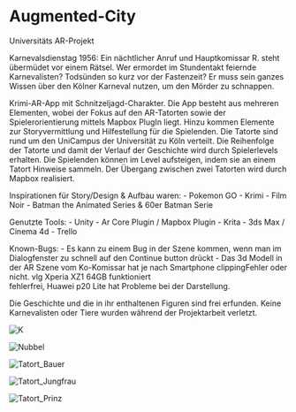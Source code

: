 # Augmented-City
Universitäts AR-Projekt

Karnevalsdienstag 1956: Ein nächtlicher Anruf und Hauptkomissar R. steht übermüdet vor einem Rätsel. Wer ermordet im Stundentakt feiernde Karnevalisten? Todsünden so kurz vor der Fastenzeit? Er muss sein ganzes Wissen über den Kölner Karneval nutzen, um den Mörder zu schnappen.


Krimi-AR-App mit Schnitzeljagd-Charakter.
Die App besteht aus mehreren Elementen, wobei der Fokus auf den AR-Tatorten sowie der Spielerorientierung mittels Mapbox PlugIn liegt.
Hinzu kommen Elemente zur Storyvermittlung und Hilfestellung für die Spielenden. 
Die Tatorte sind rund um den UniCampus der Universität zu Köln verteilt. Die Reihenfolge der Tatorte und damit der Verlauf der Geschichte wird durch Spielerlevels erhalten. Die Spielenden können im Level aufsteigen, indem sie an einem Tatort Hinweise sammeln. Der Übergang zwischen zwei Tatorten wird durch Mapbox realisiert. 


Inspirationen für Story/Design & Aufbau waren: - Pokemon GO
                                               - Krimi
                                               - Film Noir
                                               - Batman the Animated Series & 60er Batman Serie

Genutzte Tools: - Unity
                - Ar Core Plugin / Mapbox Plugin
                - Krita
                - 3ds Max / Cinema 4d
                - Trello

Known-Bugs: - Es kann zu einem Bug in der Szene kommen, wenn man im Dialogfenster zu schnell auf den Continue button drückt
            - Das 3d Modell in der AR Szene vom Ko-Komissar hat je nach Smartphone clippingFehler oder nicht. vlg Xperia XZ1 64GB funktioniert          
              fehlerfrei, Huawei p20 Lite hat Probleme bei der Darstellung.


Die Geschichte und die in ihr enthaltenen Figuren sind frei erfunden. Keine Karnevalisten oder Tiere wurden während der Projektarbeit verletzt.

![K](https://user-images.githubusercontent.com/35121031/64389698-fdbe3c80-d043-11e9-9584-5bc25796f7ab.jpg)

![Nubbel](https://user-images.githubusercontent.com/35121031/64389712-0d3d8580-d044-11e9-8248-ef85e46c99e3.jpg)

![Tatort_Bauer](https://user-images.githubusercontent.com/35121031/64389714-12023980-d044-11e9-8df5-da68db1ecbbf.jpg)

![Tatort_Jungfrau](https://user-images.githubusercontent.com/35121031/64389717-13cbfd00-d044-11e9-9913-dd6e0f994ee6.jpg)

![Tatort_Prinz](https://user-images.githubusercontent.com/35121031/64389721-162e5700-d044-11e9-9058-550947b9c99c.jpg)
